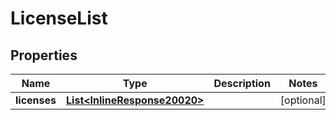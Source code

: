 
# LicenseList

## Properties
Name | Type | Description | Notes
------------ | ------------- | ------------- | -------------
**licenses** | [**List&lt;InlineResponse20020&gt;**](InlineResponse20020.md) |  |  [optional]




